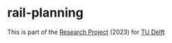 # rail-planning

This is part of the [Research Project](https://github.com/TU-Delft-CSE/Research-Project) (2023) for [TU Delft](https://github.com/TU-Delft-CSE)
